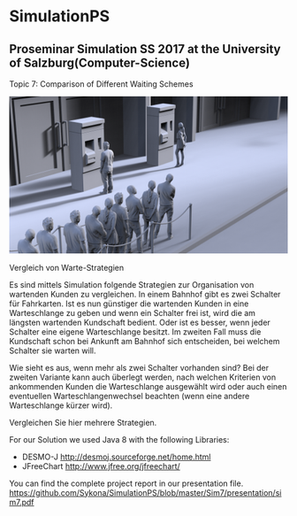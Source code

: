 # SimulationPS
Proseminar Simulation SS 2017 at the University of Salzburg(Computer-Science)
---
Topic 7: Comparison of Different Waiting Schemes

![alt text](https://github.com/Sykona/SimulationPS/blob/master/Sim7/presentation/images/scenario1.png)

Vergleich von Warte-Strategien

Es sind mittels Simulation folgende Strategien zur Organisation von wartenden Kunden zu vergleichen. In einem Bahnhof gibt es zwei Schalter für Fahrkarten.
Ist es nun günstiger die wartenden Kunden in eine Warteschlange zu geben und wenn ein Schalter frei ist, wird die am längsten wartenden Kundschaft bedient.
Oder ist es besser, wenn jeder Schalter eine eigene Warteschlange besitzt. Im zweiten Fall muss die Kundschaft schon bei Ankunft am Bahnhof sich entscheiden,
bei welchem Schalter sie warten will.

Wie sieht es aus, wenn mehr als zwei Schalter vorhanden sind? Bei der zweiten Variante kann auch überlegt werden, nach welchen Kriterien von ankommenden Kunden
die Warteschlange ausgewählt wird oder auch einen eventuellen Warteschlangenwechsel beachten (wenn eine andere Warteschlange kürzer wird).

Vergleichen Sie hier mehrere Strategien.

For our Solution we used Java 8 with the following Libraries:

  + DESMO-J http://desmoj.sourceforge.net/home.html
  + JFreeChart http://www.jfree.org/jfreechart/
  
You can find the complete project report in our presentation file. https://github.com/Sykona/SimulationPS/blob/master/Sim7/presentation/sim7.pdf
